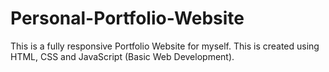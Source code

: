 # Personal-Portfolio-Website
This is a fully responsive Portfolio Website for myself. This is created using HTML, CSS and JavaScript (Basic Web Development).
